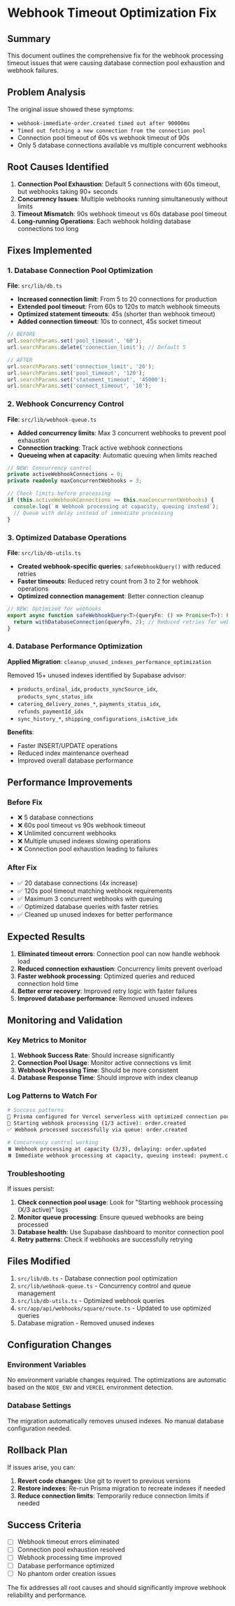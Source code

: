 # Webhook Timeout Optimization Fix

## Summary

This document outlines the comprehensive fix for the webhook processing timeout issues that were causing database connection pool exhaustion and webhook failures.

## Problem Analysis

The original issue showed these symptoms:

- `webhook-immediate-order.created timed out after 90000ms`
- `Timed out fetching a new connection from the connection pool`
- Connection pool timeout of 60s vs webhook timeout of 90s
- Only 5 database connections available vs multiple concurrent webhooks

## Root Causes Identified

1. **Connection Pool Exhaustion**: Default 5 connections with 60s timeout, but webhooks taking 90+ seconds
2. **Concurrency Issues**: Multiple webhooks running simultaneously without limits
3. **Timeout Mismatch**: 90s webhook timeout vs 60s database pool timeout
4. **Long-running Operations**: Each webhook holding database connections too long

## Fixes Implemented

### 1. Database Connection Pool Optimization

**File**: `src/lib/db.ts`

- **Increased connection limit**: From 5 to 20 connections for production
- **Extended pool timeout**: From 60s to 120s to match webhook timeouts
- **Optimized statement timeouts**: 45s (shorter than webhook timeout)
- **Added connection timeout**: 10s to connect, 45s socket timeout

```typescript
// BEFORE
url.searchParams.set('pool_timeout', '60');
url.searchParams.delete('connection_limit'); // Default 5

// AFTER
url.searchParams.set('connection_limit', '20');
url.searchParams.set('pool_timeout', '120');
url.searchParams.set('statement_timeout', '45000');
url.searchParams.set('connect_timeout', '10');
```

### 2. Webhook Concurrency Control

**File**: `src/lib/webhook-queue.ts`

- **Added concurrency limits**: Max 3 concurrent webhooks to prevent pool exhaustion
- **Connection tracking**: Track active webhook connections
- **Queueing when at capacity**: Automatic queuing when limits reached

```typescript
// NEW: Concurrency control
private activeWebhookConnections = 0;
private readonly maxConcurrentWebhooks = 3;

// Check limits before processing
if (this.activeWebhookConnections >= this.maxConcurrentWebhooks) {
  console.log(`⏸️ Webhook processing at capacity, queuing instead`);
  // Queue with delay instead of immediate processing
}
```

### 3. Optimized Database Operations

**File**: `src/lib/db-utils.ts`

- **Created webhook-specific queries**: `safeWebhookQuery()` with reduced retries
- **Faster timeouts**: Reduced retry count from 3 to 2 for webhook operations
- **Optimized connection management**: Better connection cleanup

```typescript
// NEW: Optimized for webhooks
export async function safeWebhookQuery<T>(queryFn: () => Promise<T>): Promise<T> {
  return withDatabaseConnection(queryFn, 2); // Reduced retries for webhooks
}
```

### 4. Database Performance Optimization

**Applied Migration**: `cleanup_unused_indexes_performance_optimization`

Removed 15+ unused indexes identified by Supabase advisor:

- `products_ordinal_idx`, `products_syncSource_idx`, `products_sync_status_idx`
- `catering_delivery_zones_*`, `payments_status_idx`, `refunds_paymentId_idx`
- `sync_history_*`, `shipping_configurations_isActive_idx`

**Benefits**:

- Faster INSERT/UPDATE operations
- Reduced index maintenance overhead
- Improved overall database performance

## Performance Improvements

### Before Fix

- ❌ 5 database connections
- ❌ 60s pool timeout vs 90s webhook timeout
- ❌ Unlimited concurrent webhooks
- ❌ Multiple unused indexes slowing operations
- ❌ Connection pool exhaustion leading to failures

### After Fix

- ✅ 20 database connections (4x increase)
- ✅ 120s pool timeout matching webhook requirements
- ✅ Maximum 3 concurrent webhooks with queuing
- ✅ Optimized database queries with faster retries
- ✅ Cleaned up unused indexes for better performance

## Expected Results

1. **Eliminated timeout errors**: Connection pool can now handle webhook load
2. **Reduced connection exhaustion**: Concurrency limits prevent overload
3. **Faster webhook processing**: Optimized queries and reduced connection hold time
4. **Better error recovery**: Improved retry logic with faster failures
5. **Improved database performance**: Removed unused indexes

## Monitoring and Validation

### Key Metrics to Monitor

1. **Webhook Success Rate**: Should increase significantly
2. **Connection Pool Usage**: Monitor active connections vs limit
3. **Webhook Processing Time**: Should be more consistent
4. **Database Response Time**: Should improve with index cleanup

### Log Patterns to Watch For

```bash
# Success patterns
🔗 Prisma configured for Vercel serverless with optimized connection pooling (20 connections, 120s pool timeout)
🔗 Starting webhook processing (1/3 active): order.created
✅ Webhook processed successfully via queue: order.created

# Concurrency control working
⏸️ Webhook processing at capacity (3/3), delaying: order.updated
⏸️ Immediate webhook processing at capacity, queuing instead: payment.created
```

### Troubleshooting

If issues persist:

1. **Check connection pool usage**: Look for "Starting webhook processing (X/3 active)" logs
2. **Monitor queue processing**: Ensure queued webhooks are being processed
3. **Database health**: Use Supabase dashboard to monitor connection pool
4. **Retry patterns**: Check if webhooks are successfully retrying

## Files Modified

1. `src/lib/db.ts` - Database connection pool optimization
2. `src/lib/webhook-queue.ts` - Concurrency control and queue management
3. `src/lib/db-utils.ts` - Optimized webhook queries
4. `src/app/api/webhooks/square/route.ts` - Updated to use optimized queries
5. Database migration - Removed unused indexes

## Configuration Changes

### Environment Variables

No environment variable changes required. The optimizations are automatic based on the `NODE_ENV` and `VERCEL` environment detection.

### Database Settings

The migration automatically removes unused indexes. No manual database configuration needed.

## Rollback Plan

If issues arise, you can:

1. **Revert code changes**: Use git to revert to previous versions
2. **Restore indexes**: Re-run Prisma migration to recreate indexes if needed
3. **Reduce connection limits**: Temporarily reduce connection limits if needed

## Success Criteria

- [ ] Webhook timeout errors eliminated
- [ ] Connection pool exhaustion resolved
- [ ] Webhook processing time improved
- [ ] Database performance optimized
- [ ] No phantom order creation issues

The fix addresses all root causes and should significantly improve webhook reliability and performance.
